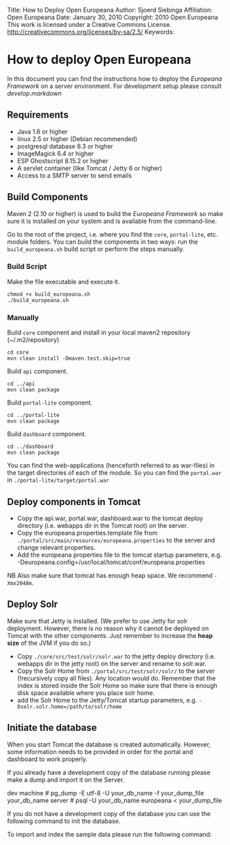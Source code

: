 Title:			How to Deploy Open Europeana
Author:			Sjoerd Siebinga
Affiliation:	Open Europeana
Date:			January 30, 2010
Copyright:		2010 Open Europeana
				This work is licensed under a Creative Commons License.
				http://creativecommons.org/licenses/by-sa/2.5/
Keywords:

# How to deploy Open Europeana #

In this document you can find the instructions how to deploy the *Europeana Framework* on a server environment. For development
setup please consult *develop.markdown*

## Requirements ##

- Java 1.6 or higher
- linux 2.5 or higher (Debian recommended)
- postgresql database 8.3 or higher
- ImageMagick 6.4 or higher
- ESP Ghostscript 8.15.2 or higher
- A servlet container (like Tomcat / Jetty 6 or higher)
- Access to a SMTP server to send emails

## Build Components ##

Maven 2 (2.10 or higher) is used to build the _Europeana Framework_ so make sure it is installed on your system and is available from the command-line.

Go to the root of the project, i.e. where you find the `core`, `portal-lite`, etc. module folders. You can build the components in two ways: run the `build_europeana.sh` build script or perform the steps manually.

### Build Script ###


Make the file executable and execute it.

	chmod +x build_europeana.sh
	./build_europeana.sh

### Manually ###


Build `core` component and install in your local maven2 repository (~/.m2/repository)

	cd core
	mvn clean install -Dmaven.test.skip=true

Build `api` component.

	cd ../api
	mvn clean package

Build `portal-lite` component.

	cd ../portal-lite
	mvn clean package

Build `dashboard` component.

	cd ../dashboard
	mvn clean package

You can find the web-applications (henceforth referred to as war-files) in the target directories of each of the module. So you can find the `portal.war` in `./portal-lite/target/portal.war`

## Deploy components in Tomcat ##

* Copy the api.war, portal.war, dashboard.war to the tomcat deploy directory (i.e. webapps dir in the
Tomcat root) on the server.
* Copy the europeana.properties.template file from `./portal/src/main/resources/europeana.properties` to the server and change
relevant properties.
* Add the europeana properties file to the tomcat startup parameters, e.g. -Deuropeana.config=/usr/local/tomcat/conf/europeana.properties

NB Also make sure that tomcat has enough heap space. We recommend `-Xmx2048m`.

## Deploy Solr ##


Make sure that Jetty is installed. (We prefer to use Jetty for solr deployment. However, there is no reason why it cannot
be deployed on Tomcat with the other components. Just remember to increase the **heap size** of the JVM if you do so.)

* Copy `./core/src/test/solr/solr.war` to the jetty deploy directory (i.e. webapps dir in the jetty root) on the server and rename to solr.war.
* Copy the Solr Home from `./portal/src/test/solr/solr/` to the server (!recursively copy all files). Any location would do. Remember that the index is stored inside the Solr Home so make sure that there is enough disk space available where you place solr home.
* add the Solr Home to the Jetty/Tomcat startup parameters, e.g. `-Dsolr.solr.home=/path/to/solr/home`


## Initiate the database ##

When you start Tomcat the database is created automatically. However, some information needs to be provided in order for
the portal and dashboard to work properly.

If you already have a development copy of the database running please make a dump and import it on the Server.

dev machine # pg_dump -E utf-8 -U your_db_name -f your_dump_file your_db_name
server      # psql -U your_db_name europeana < your_dump_file

If you do not have a development copy of the database you can use the following command to init the database.
<!--
	TODO add command to init db.
-->

To import and index the sample data please run the following command:
